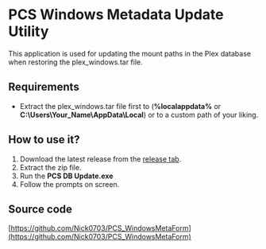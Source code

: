 # PCS Windows Metadata Update Utility

This application is used for updating the mount paths in the Plex database when restoring the plex_windows.tar file.

## Requirements
- Extract the plex_windows.tar file first to (**%localappdata%** or **C:\Users\Your_Name\AppData\Local**) or to a custom path of your liking.

## How to use it?
1. Download the latest release from the [release tab](https://github.com/Nick0703/PCS_WinRelease/releases).
2. Extract the zip file.
3. Run the **PCS DB Update.exe**
4. Follow the prompts on screen.

## Source code

[https://github.com/Nick0703/PCS_WindowsMetaForm](https://github.com/Nick0703/PCS_WindowsMetaForm)